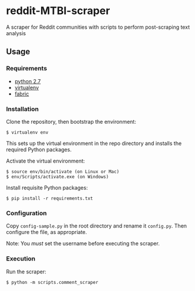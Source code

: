 # reddit-MTBI-scraper

A scraper for Reddit communities with scripts to perform post-scraping text analysis

## Usage

### Requirements

- [python 2.7](https://www.python.org/)
- [virtualenv](https://pypi.python.org/pypi/virtualenv)
- [fabric](http://fabfile.org/)

### Installation

Clone the repository, then bootstrap the environment:

    $ virtualenv env

This sets up the virtual environment in the repo directory and installs the required Python packages.

Activate the virtual environment:

    $ source env/bin/activate (on Linux or Mac)
    $ env/Scripts/activate.exe (on Windows)

Install requisite Python packages:

    $ pip install -r requirements.txt

### Configuration

Copy `config-sample.py` in the root directory and rename it `config.py`. Then configure the file, as appropriate.

Note: You *must* set the username before executing the scraper.

### Execution

Run the scraper:

    $ python -m scripts.comment_scraper
